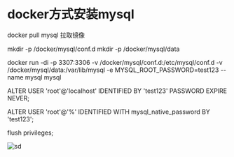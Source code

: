# docker方式安装mysql

docker pull mysql 拉取镜像

mkdir -p /docker/mysql/conf.d
mkdir -p /docker/mysql/data



docker run -di -p 3307:3306 -v /docker/mysql/conf.d:/etc/mysql/conf.d -v /docker/mysql/data:/var/lib/mysql -e MYSQL_ROOT_PASSWORD=test123 --name mysql mysql


ALTER USER 'root'@'localhost' IDENTIFIED BY 'test123' PASSWORD EXPIRE NEVER;

ALTER USER 'root'@'%' IDENTIFIED WITH mysql_native_password BY 'test123';


flush privileges; 


![sd](https://juejin.im/post/5d64a89d518825168d37c45b)
